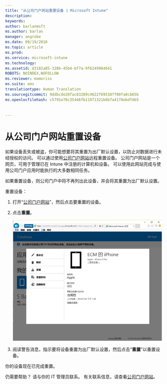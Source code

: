 ```yaml
---
title: "从公司门户网站重置设备 | Microsoft Intune"
description: 
keywords: 
author: barlanmsft
ms.author: barlan
manager: angrobe
ms.date: 09/19/2016
ms.topic: article
ms.prod: 
ms.service: microsoft-intune
ms.technology: 
ms.assetid: d3182a85-328b-45b4-bf7a-9f6249984641
ROBOTS: NOINDEX,NOFOLLOW
ms.reviewer: mamoriss
ms.suite: ems
translationtype: Human Translation
ms.sourcegitcommit: 9ddbcde20fac83289c4622f69538ff00fa0cb65b
ms.openlocfilehash: c5791e70c35446fb11971321b6b7a4178ebdfdb5


---
```



# <a name="reset-your-device-from-the-company-portal-website"></a>从公司门户网站重置设备

如果设备丢失或被盗，你可能想要将其重置为出厂默认设置，以防止对数据进行未经授权的访问。 可以通过使用[公司门户网站](http://portal.manage.microsoft.com)远程重置设备。 公司门户网站是一个网页，可用于管理已在 Intune 中注册的计算机和设备。 可以使用此网站完成与使用公司门户应用时能执行的大多数相同任务。

如果重置设备，则公司门户中将不再列出此设备，并会将其重置为出厂默认设置。

重置设备：

1.  打开“[公司门户网站](http://portal.manage.microsoft.com)”，然后点击要重置的设备。

2.  点击**重置**。

    ![reset-device-option-on-company-portal-website](./media//iwp-screen-with-all-options.png)

3. 阅读警告消息，指示要将设备重置为出厂默认设置，然后点击“**重置**”以重置设备。

你的设备现在已完成重置。

仍需要帮助？ 请与你的 IT 管理员联系。 有关联系信息，请查看[公司门户网站](http://portal.manage.microsoft.com)。





<!--HONumber=Nov16_HO1-->


